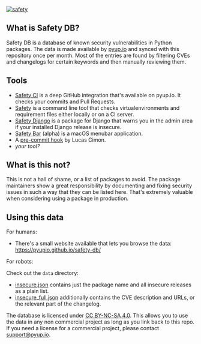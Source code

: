 [![safety](https://raw.githubusercontent.com/pyupio/safety-db/master/safety-db.png)](https://pyup.io/safety/)

## What is Safety DB?

Safety DB is a database of known security vulnerabilities in Python packages. The data is made available by [pyup.io](https://pyup.io/) and synced with this repository once per month. Most of the entries are found by filtering CVEs and changelogs for certain keywords and then manually reviewing them.

## Tools

- [Safety CI](https://pyup.io/safety/ci/) is a deep GitHub integration that's available on pyup.io. It checks your commits and Pull Requests.
- [Safety](https://pyup.io/safety/) is a command line tool that checks virtualenvironments and requirement files either locally or on a CI server. 
- [Safety Django](https://pyup.io/safety/django/) is a package for Django that warns you in the admin area if your installed Django release is insecure.
- [Safety Bar](https://github.com/pyupio/safety-bar) (alpha) is a macOS menubar application.
- A [pre-commit hook](https://github.com/Lucas-C/pre-commit-hooks-safety) by Lucas Cimon.
- *your tool?*

## What is this not?

This is not a hall of shame, or a list of packages to avoid. The package maintainers show a great responsibility by documenting and fixing security issues in such a way that they can be listed here. That's extremely valuable when considering using a package in production.

## Using this data

For humans:

- There's a small website available that lets you browse the data: https://pyupio.github.io/safety-db/

For robots:

Check out the `data` directory:

- [insecure.json](https://github.com/pyupio/safety-db/blob/master/data/insecure.json) contains just the package name and all insecure releases as a plain list.
- [insecure_full.json](https://github.com/pyupio/safety-db/blob/master/data/insecure_full.json) additionally contains the CVE description and URLs, or the relevant part of the changelog.

The database is licensed under [CC BY-NC-SA 4.0](https://creativecommons.org/licenses/by-nc-sa/4.0/). This allows you to use the data in any non commercial project as long as you link back to this repo. If you need a license for a commercial project, please contact support@pyup.io.
